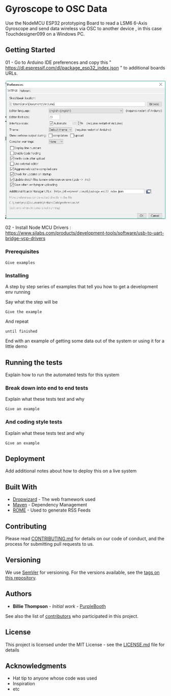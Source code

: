 # Gyroscope to OSC Data

Use the NodeMCU ESP32 prototyping Board to read a LSM6 6-Axis Gyroscope and send data wireless via OSC to another device , in this case Touchdesigner099 on a Windows PC.

## Getting Started


01 -  Go to Arduino IDE preferences and copy this " https://dl.espressif.com/dl/package_esp32_index.json " to additional boards URLs.

![Prefs](https://github.com/circat/GYRO-to-OSC-DATA/blob/master/img/arduinp_prefs.PNG)

02 -  Install Node MCU Drivers : https://www.silabs.com/products/development-tools/software/usb-to-uart-bridge-vcp-drivers


      


### Prerequisites





```
Give examples
```

### Installing

A step by step series of examples that tell you how to get a development env running

Say what the step will be

```
Give the example
```

And repeat

```
until finished
```

End with an example of getting some data out of the system or using it for a little demo

## Running the tests

Explain how to run the automated tests for this system

### Break down into end to end tests

Explain what these tests test and why

```
Give an example
```

### And coding style tests

Explain what these tests test and why

```
Give an example
```

## Deployment

Add additional notes about how to deploy this on a live system

## Built With

* [Dropwizard](http://www.dropwizard.io/1.0.2/docs/) - The web framework used
* [Maven](https://maven.apache.org/) - Dependency Management
* [ROME](https://rometools.github.io/rome/) - Used to generate RSS Feeds

## Contributing

Please read [CONTRIBUTING.md](https://gist.github.com/PurpleBooth/b24679402957c63ec426) for details on our code of conduct, and the process for submitting pull requests to us.

## Versioning

We use [SemVer](http://semver.org/) for versioning. For the versions available, see the [tags on this repository](https://github.com/your/project/tags). 

## Authors

* **Billie Thompson** - *Initial work* - [PurpleBooth](https://github.com/PurpleBooth)

See also the list of [contributors](https://github.com/your/project/contributors) who participated in this project.

## License

This project is licensed under the MIT License - see the [LICENSE.md](LICENSE.md) file for details

## Acknowledgments

* Hat tip to anyone whose code was used
* Inspiration
* etc

